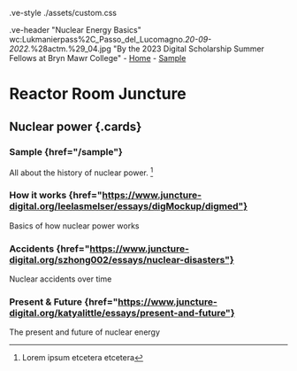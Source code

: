.ve-style ./assets/custom.css

.ve-header "Nuclear Energy Basics" wc:Lukmanierpass%2C_Passo_del_Lucomagno._20-09-2022._%28actm.%29_04.jpg "By the 2023 Digital Scholarship Summer Fellows at Bryn Mawr College"
    - [Home](/)
    - [Sample](sample/)

# Reactor Room Juncture

## Nuclear power {.cards}

### Sample {href="/sample"}

All about the history of nuclear power. [^1]

### How it works {href="https://www.juncture-digital.org/leelasmelser/essays/digMockup/digmed"}

Basics of how nuclear power works

### Accidents {href="https://www.juncture-digital.org/szhong002/essays/nuclear-disasters"}

Nuclear accidents over time

### Present & Future {href="https://www.juncture-digital.org/katyalittle/essays/present-and-future"}

The present and future of nuclear energy

[^1]: Lorem ipsum etcetera etcetera